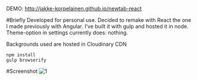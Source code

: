DEMO: http://jakke-korpelainen.github.io/newtab-react

#Briefly
Developed for personal use. Decided to remake with React the one I made previously with Angular.
I've built it with gulp and hosted it in node. Theme-option in settings currently does: nothing.

Backgrounds used are hosted in Cloudinary CDN

	npm install
	gulp browserify

#Screenshot
![1](http://res.cloudinary.com/jakke/image/upload/v1438871168/newtab_qnm5rl.png "Screenshot 1")

	